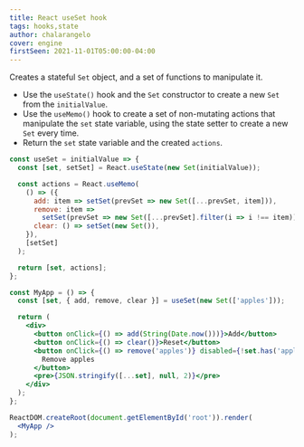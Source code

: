 ```yaml
---
title: React useSet hook
tags: hooks,state
author: chalarangelo
cover: engine
firstSeen: 2021-11-01T05:00:00-04:00
---
```


Creates a stateful `Set` object, and a set of functions to manipulate it.

- Use the `useState()` hook and the `Set` constructor to create a new `Set` from the `initialValue`.
- Use the `useMemo()` hook to create a set of non-mutating actions that manipulate the `set` state variable, using the state setter to create a new `Set` every time.
- Return the `set` state variable and the created `actions`.

```jsx
const useSet = initialValue => {
  const [set, setSet] = React.useState(new Set(initialValue));

  const actions = React.useMemo(
    () => ({
      add: item => setSet(prevSet => new Set([...prevSet, item])),
      remove: item =>
        setSet(prevSet => new Set([...prevSet].filter(i => i !== item))),
      clear: () => setSet(new Set()),
    }),
    [setSet]
  );

  return [set, actions];
};
```

```jsx
const MyApp = () => {
  const [set, { add, remove, clear }] = useSet(new Set(['apples']));

  return (
    <div>
      <button onClick={() => add(String(Date.now()))}>Add</button>
      <button onClick={() => clear()}>Reset</button>
      <button onClick={() => remove('apples')} disabled={!set.has('apples')}>
        Remove apples
      </button>
      <pre>{JSON.stringify([...set], null, 2)}</pre>
    </div>
  );
};

ReactDOM.createRoot(document.getElementById('root')).render(
  <MyApp />
);
```
